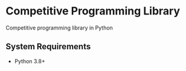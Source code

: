# Competitive Programming Library

Competitive programming library in Python

## System Requirements

- Python 3.8+
